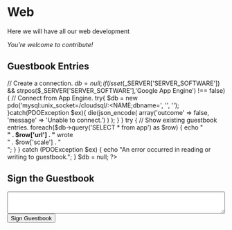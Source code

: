 # Web

Here we will have all our web development

*You're welcome to contribute!*

<html>
 <body>
  <h2>Guestbook Entries</h2>
  <?php

  // Create a connection.
  $db = null;
  if (isset($_SERVER['SERVER_SOFTWARE']) &&
  strpos($_SERVER['SERVER_SOFTWARE'],'Google App Engine') !== false) {
    // Connect from App Engine.
    try{
       $db = new pdo('mysql:unix_socket=/cloudsql/<INSTANCE>:<NAME;dbname=<Name>', '<USER>', '<PW>');
    }catch(PDOException $ex){
        die(json_encode(
            array('outcome' => false, 'message' => 'Unable to connect.')
            )
        );
    }
  }
  try {
    // Show existing guestbook entries.
    foreach($db->query('SELECT * from app') as $row) {
            echo "<div><strong>" . $row['url'] . "</strong> wrote <br> " . $row['scale'] . "</div>";
     }
  } catch (PDOException $ex) {
    echo "An error occurred in reading or writing to guestbook.";
  }
  $db = null;
  ?>

  <h2>Sign the Guestbook</h2>
  <form action="/sign" method="post">
    <div><textarea name="content" rows="3" cols="60"></textarea></div>
    <div><input type="submit" value="Sign Guestbook"></div>
  </form>
  </body>
</html>
